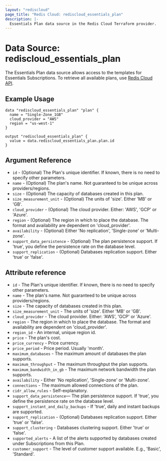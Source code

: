 ```yaml
---
layout: "rediscloud"
page_title: "Redis Cloud: rediscloud_essentials_plan"
description: |-
  Essentials Plan data source in the Redis Cloud Terraform provider.
---
```


# Data Source: rediscloud_essentials_plan

The Essentials Plan data source allows access to the templates for Essentials Subscriptions.
To retrieve all available plans, use [Redis Cloud API](https://api.redislabs.com/v1/swagger-ui/index.html#/Subscriptions%20-%20Fixed/getAllFixedSubscriptionsPlans).

## Example Usage

```hcl
data "rediscloud_essentials_plan" "plan" {
  name = "Single-Zone_1GB"
  cloud_provider = "AWS"
  region = "us-west-1"
}

output "rediscloud_essentials_plan" {
  value = data.rediscloud_essentials_plan.plan.id
}
```

## Argument Reference

* `id` - (Optional) The Plan's unique identifier. If known, there is no need to specify other parameters.
* `name` - (Optional) The plan's name. Not guaranteed to be unique across providers/regions.
* `size` - (Optional) The capacity of databases created in this plan.
* `size_measurement_unit` - (Optional) The units of 'size'. Either 'MB' or 'GB'.
* `cloud_provider` - (Optional) The cloud provider. Either: 'AWS', 'GCP' or 'Azure'.
* `region` - (Optional) The region in which to place the database. The format and availability are dependent on 'cloud_provider'.
* `availability` - (Optional) Either 'No replication', 'Single-zone' or 'Multi-zone'.
* `support_data_persistence` - (Optional) The plan persistence support. If 'true', you define the persistence rate on the database level.
* `support_replication` - (Optional) Databases replication support. Either 'true' or 'false'.

## Attribute reference

* `id` - The Plan's unique identifier. If known, there is no need to specify other parameters.
* `name` - The plan's name. Not guaranteed to be unique across providers/regions.
* `size` - The capacity of databases created in this plan.
* `size_measurement_unit` - The units of 'size'. Either 'MB' or 'GB'.
* `cloud_provider` - The cloud provider. Either: 'AWS', 'GCP' or 'Azure'.
* `region` - The region in which to place the database. The format and availability are dependent on 'cloud_provider'.
* `region_id` - An internal, unique region id.
* `price` - The plan's cost.
* `price_currency` - Price currency.
* `price_period` - Price period. Usually 'month'.
* `maximum_databases` - The maximum amount of databases the plan supports.
* `maximum_throughput` - The maximum throughput the plan supports.
* `maximum_bandwidth_in_gb` - The maximum network bandwidth the plan supports.
* `availability` - Either 'No replication', 'Single-zone' or 'Multi-zone'.
* `connections` - The maximum allowed connections of the plan.
* `cidr_allow_rules` - Self-explanatory.
* `support_data_persistence`— The plan persistence support. If 'true', you define the persistence rate on the database level.
* `support_instant_and_daily_backups` - If 'true', daily and instant backups are supported.
* `support_replication` - (Optional) Databases replication support. Either 'true' or 'false'.
* `support_clustering` - Databases clustering support. Either 'true' or 'false'.
* `supported_alerts` - A list of the alerts supported by databases created under Subscriptions from this Plan.
* `customer_support` - The level of customer support available. E.g., 'Basic', 'Standard'.
